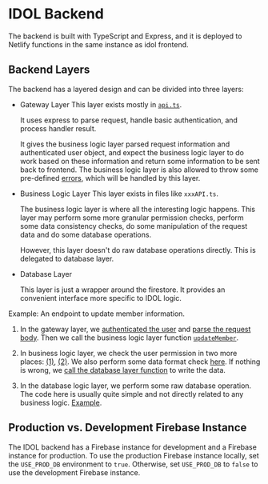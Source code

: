 # IDOL Backend

The backend is built with TypeScript and Express, and it is deployed to Netlify functions in the
same instance as idol frontend.

## Backend Layers

The backend has a layered design and can be divided into three layers:

- Gateway Layer
  This layer exists mostly in [`api.ts`](./src/api.ts).

  It uses express to parse request, handle basic authentication, and process handler result.

  It gives the business logic layer parsed request information and authenticated user object, and
  expect the business logic layer to do work based on these information and return some information
  to be sent back to frontend. The business logic layer is also allowed to throw some pre-defined
  [errors](./src/errors.ts), which will be handled by this layer.

- Business Logic Layer
  This layer exists in files like `xxxAPI.ts`.

  The business logic layer is where all the interesting logic happens. This layer may perform some
  more granular permission checks, perform some data consistency checks, do some manipulation of the
  request data and do some database operations.

  However, this layer doesn't do raw database operations directly. This is delegated to database
  layer.

- Database Layer

  This layer is just a wrapper around the firestore. It provides an convenient interface more
  specific to IDOL logic.

Example: An endpoint to update member information.

1. In the gateway layer, we
   [authenticated the user](https://github.com/cornell-dti/idol/blob/907a3f950cd24023b2b6cbb663f04146822a00ed/backend/src/api.ts#L79-L100) and
   [parse the request body](https://github.com/cornell-dti/idol/blob/907a3f950cd24023b2b6cbb663f04146822a00ed/backend/src/api.ts#L171-L173). Then we call the business
   logic layer function [`updateMember`](https://github.com/cornell-dti/idol/blob/907a3f950cd24023b2b6cbb663f04146822a00ed/backend/src/api.ts#L171-L173).

2. In business logic layer, we check the user permission in two more places: [(1)](https://github.com/cornell-dti/idol/blob/907a3f950cd24023b2b6cbb663f04146822a00ed/backend/src/memberAPI.ts#L28-L34), [(2)](https://github.com/cornell-dti/idol/blob/907a3f950cd24023b2b6cbb663f04146822a00ed/backend/src/memberAPI.ts#L38-L47).
   We also perform some data format check [here](https://github.com/cornell-dti/idol/blob/907a3f950cd24023b2b6cbb663f04146822a00ed/backend/src/memberAPI.ts#L35-L37).
   If nothing is wrong, we [call the database layer function](https://github.com/cornell-dti/idol/blob/907a3f950cd24023b2b6cbb663f04146822a00ed/backend/src/memberAPI.ts#L48) to write the data.

3. In the database logic layer, we perform some raw database operation. The code here is usually
   quite simple and not directly related to any business logic. [Example](https://github.com/cornell-dti/idol/blob/907a3f950cd24023b2b6cbb663f04146822a00ed/backend/src/dao/MembersDao.ts#L26-L32).

## Production vs. Development Firebase Instance

The IDOL backend has a Firebase instance for development and a Firebase instance for production. To use the production Firebase instance locally, set the `USE_PROD_DB` environment to `true`. Otherwise, set `USE_PROD_DB` to `false` to use the development Firebase instance.
